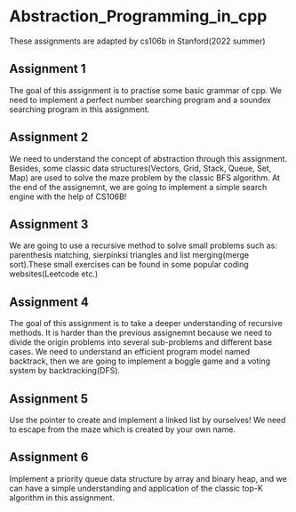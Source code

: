 # Abstraction_Programming_in_cpp
These assignments are adapted by cs106b in Stanford(2022 summer)

## Assignment 1
The goal of this assignment is to practise some basic grammar of cpp. We need to implement a perfect number searching program and a soundex searching program in this assignment.

## Assignment 2
We need to understand the concept of abstraction through this assignment. Besides, some classic data structures(Vectors, Grid, Stack, Queue, Set, Map) are used to solve the maze problem by the classic BFS algorithm. At the end of the assignemnt, we are going to implement a simple search engine with the help of CS106B!

## Assignment 3
We are going to use a recursive method to solve small problems such as: parenthesis matching, sierpinksi triangles and list merging(merge sort).These small exercises can be found in some popular coding websites(Leetcode etc.)

## Assignment 4
The goal of this assignment is to take a deeper understanding of recursive methods. It is harder than the previous assignemnt because we need to divide the origin problems into several sub-problems and different base cases. We need to understand an efficient program model named backtrack, then we are going to implement a boggle game and a voting system by backtracking(DFS).

## Assignment 5
Use the pointer to create and implement a linked list by ourselves! We need to escape from the maze which is created by your own name.

## Assignment 6
Implement a priority queue data structure by array and binary heap, and we can have a simple understanding and application of the classic top-K algorithm in this assignment.

